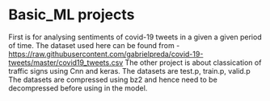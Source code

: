 # Basic_ML projects

First is for analysing sentiments of covid-19 tweets in a given a given period of time. The dataset used here can be found from - https://raw.githubusercontent.com/gabrielpreda/covid-19-tweets/master/covid19_tweets.csv
The other project is about classication of traffic signs using Cnn and keras. The datasets are test.p, train.p, valid.p
The datasets are compressed using bz2 and hence need to be decompressed before using in the model.

